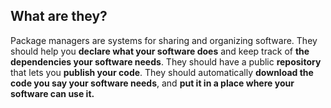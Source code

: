##  What are they?

Package managers are systems for sharing and organizing software. They should help you **declare what your software does** and keep track of **the dependencies your software needs**. They should have a public **repository** that lets you **publish your code**. They should automatically **download the code you say your software needs**, and **put it in a place where your software can use it.**
